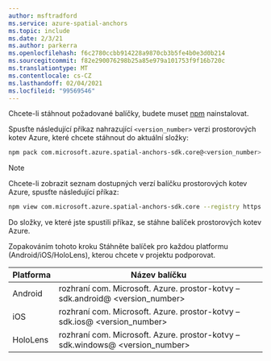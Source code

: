 ```yaml
---
author: msftradford
ms.service: azure-spatial-anchors
ms.topic: include
ms.date: 2/3/21
ms.author: parkerra
ms.openlocfilehash: f6c2780ccbb914228a9870cb3b5fe4b0e3d0b214
ms.sourcegitcommit: f82e290076298b25a85e979a101753f9f16b720c
ms.translationtype: MT
ms.contentlocale: cs-CZ
ms.lasthandoff: 02/04/2021
ms.locfileid: "99569546"
---
```

Chcete-li stáhnout požadované balíčky, budete muset <a href="https://www.npmjs.com/get-npm" target="_blank">npm</a> nainstalovat.

Spusťte následující příkaz nahrazující `<version_number>` verzi prostorových kotev Azure, které chcete stáhnout do aktuální složky:

```bash
npm pack com.microsoft.azure.spatial-anchors-sdk.core@<version_number> --registry https://api.bintray.com/npm/microsoft/AzureMixedReality-NPM
```

> [!NOTE]
> Chcete-li zobrazit seznam dostupných verzí balíčku prostorových kotev Azure, spusťte následující příkaz:
>
> ```bash
> npm view com.microsoft.azure.spatial-anchors-sdk.core --registry https://api.bintray.com/npm/microsoft/AzureMixedReality-NPM versions
> ```

Do složky, ve které jste spustili příkaz, se stáhne balíček prostorových kotev Azure.

Zopakováním tohoto kroku Stáhněte balíček pro každou platformu (Android/iOS/HoloLens), kterou chcete v projektu podporovat.

| Platforma | Název balíčku                                    |
|----------|-------------------------------------------------|
| Android  | rozhraní com. Microsoft. Azure. prostor-kotvy – sdk.android@ <version_number> |
| iOS      | rozhraní com. Microsoft. Azure. prostor-kotvy – sdk.ios@ <version_number>     |
| HoloLens | rozhraní com. Microsoft. Azure. prostor-kotvy – sdk.windows@ <version_number> |